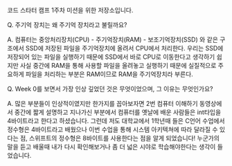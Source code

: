 코드 스타터 캠프 1주차 미션을 위한 저장소입니다.

Q. 주기억 장치는 왜 주기억 장치라고 불릴까요?

A. 컴퓨터는 중앙처리장치(CPU) - 주기억장치(RAM) - 보조기억장치(SSD) 와 같은 구조에서 SSD에 저장된 파일을 주기억장치에 올려서 CPU에서 처리한다. 우리는 SSD에 저장되어 있는 파일을 실행하기 때문에 SSD에서 바로 CPU로 이동한다고 생각하기 쉽지만 사실 중간에 RAM을 통해 사용할 파일을 올려놓고 실행하기 때문에 실질적으로 주요하게 파일을 처리하는 부분은 RAM이므로 RAM을 주기억장치라 부른다.

Q. Week 0를 보면서 가장 인상 깊었던 것은 무엇이었으며, 그 이유는 무엇인가요?

A. 많은 부분들이 인상적이였지만 한가지를 꼽아보자면 2번 컴퓨터 이해하기 동영상에서 중간에 짧게 설명하고 지나가신 부분에서 컴퓨터를 옛날에 배운 사람들은 int타입을 4바이트라고 한다고 하셨습니다. 그런데 저도 대학교에서 1학년때 들은 C언어 수업에서 정수형은 4바이트라고 배웠으나 이번 수업을 통해 시스템 아키텍쳐에 따라 달라질 수 있다는 점, 스위프트의 정수형은 8바이트를 사용한다는 점을 알게 되었습니다! 누군가의 말을 듣고 배울때 내가 다시 확인해보거나 좀 더 넓은 시야로 학습해야한다는 생각이 들었습니다.
